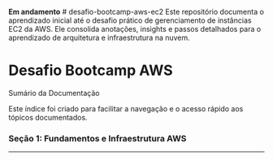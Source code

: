 **Em andamento** # desafio-bootcamp-aws-ec2
Este repositório documenta o aprendizado inicial até o desafio prático de gerenciamento de instâncias EC2 da AWS. Ele consolida anotações, insights e passos detalhados para o aprendizado de arquitetura e infraestrutura na nuvem.
# Desafio Bootcamp AWS

Sumário da Documentação

Este índice foi criado para facilitar a navegação e o acesso rápido aos tópicos documentados.

### Seção 1: Fundamentos e Infraestrutura AWS


---
